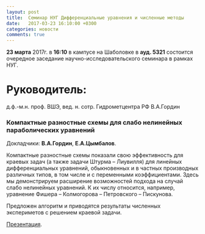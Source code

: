 ```yaml
---
layout: post
title:  Семинар НУГ Дифференциальные уравнения и численные методы
date:   2017-03-23 16:10:00 +0300
categories: новости
comments: true
---
```


**23 марта** 2017г. в **16:10** в кампусе на Шаболовке в **ауд. 5321** состоится очередное заседание научно-исследовательского семинара в рамках НУГ.

# Руководитель:

д.ф.-м.н. проф. ВШЭ, вед. н. сотр. Гидрометцентра РФ В.А.Гордин

### Компактные разностные схемы для слабо нелинейных параболических уравнений

Докладчики: **В.А.Гордин**, **Е.А.Цымбалов**.

Компактные разностные схемы показали свою эффективность для краевых задач  (а также задачи Штурма – Лиувилля) для линейных дифференциальных уравнений, обыкновенных и в частных производных различных типов, в том числе и с переменными коэффициентами. Здесь мы демонстрируем расширение возможностей подхода на случай слабо нелинейных уравнений. К их числу относится, например, уравнение Фишера – Колмогорова – Петровского – Пискунова.

Предложен алгоритм и приводятся результаты численных экспериметов с решением краевой задачи.

[Презентация]().
